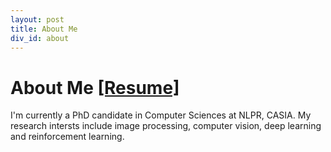 ```yaml
---
layout: post
title: About Me
div_id: about
---
```


<h1>About Me <a href="resumes/resume_2018.03.pdf">[Resume]</a></h1>

I'm currently a PhD candidate in Computer Sciences at NLPR, CASIA. My research intersts include image processing, computer vision, deep learning and reinforcement learning.
